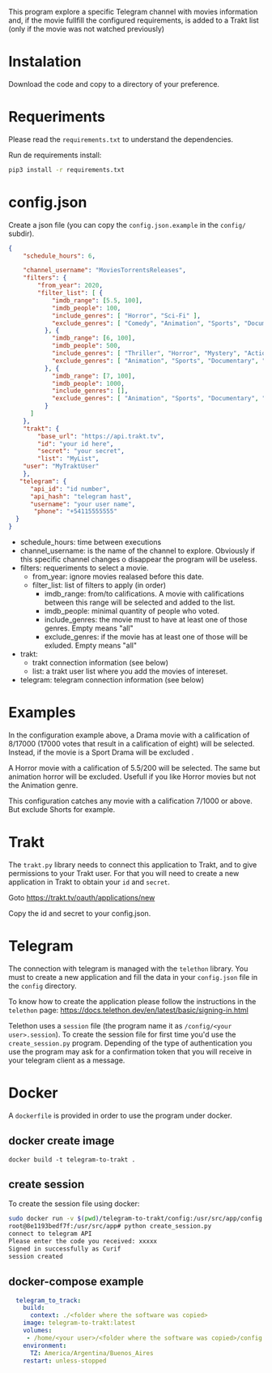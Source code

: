 This program explore a specific Telegram channel with movies information and, if the movie fullfill the configured requirements, is added to a Trakt list (only if the movie was not watched previously)

# Instalation

Download the code and copy to a directory of your preference. 

# Requeriments

Please read the `requirements.txt` to understand the dependencies.

Run de requirements install:

```bash
pip3 install -r requirements.txt
```
# config.json

Create a json file (you can copy the `config.json.example` in the `config/` subdir).

```json
{
    "schedule_hours": 6,

    "channel_username": "MoviesTorrentsReleases",
    "filters": {
	    "from_year": 2020,
	    "filter_list": [ {
		    "imdb_range": [5.5, 100],
		    "imdb_people": 100,
		    "include_genres": [ "Horror", "Sci-Fi" ],
		    "exclude_genres": [ "Comedy", "Animation", "Sports", "Documentary", "Biography", "Short" ]
		  }, {
		    "imdb_range": [6, 100],
		    "imdb_people": 500,
		    "include_genres": [ "Thriller", "Horror", "Mystery", "Action", "Adventure", "Crime", "Sci-Fi" ],
		    "exclude_genres": [ "Animation", "Sports", "Documentary", "Short" ]
		  }, {
		    "imdb_range": [7, 100],
		    "imdb_people": 1000,
		    "include_genres": [],
		    "exclude_genres": [ "Animation", "Sports", "Documentary", "Short" ]
		  }
      ]
    },
    "trakt": {
        "base_url": "https://api.trakt.tv",
        "id": "your id here",
        "secret": "your secret",
        "list": "MyList",
	"user": "MyTraktUser"
    },
   "telegram": {
      "api_id": "id number",
      "api_hash": "telegram hast",
      "username": "your user name",
       "phone": "+54115555555"
  }
}
```
* schedule_hours: time between executions
* channel_username: is the name of the channel to explore. Obviously if this specific channel changes o disappear the program will be useless.
* filters: requeriments to select a movie.
    * from_year: ignore movies realased before this date.
    * filter_list: list of filters to apply (in order)
        * imdb_range: from/to califications. A movie with califications between this range will be selected and added to the list.
        * imdb_people: minimal quantity of people who voted.
        * include_genres: the movie must to have at least one of those genres. Empty means "all"
        * exclude_genres: if the movie has at least one of those will be exluded. Empty means "all"
* trakt: 
    * trakt connection information (see below)
    * list: a trakt user list where you add the movies of intereset.
* telegram: telegram connection information (see below)

# Examples

In the configuration example above, a Drama movie with a calification of 8/17000 (17000 votes that result in a calification of eight) will be selected. Instead, if the movie is a Sport Drama will be excluded .

A Horror movie with a calification of 5.5/200 will be selected. The same but animation horror will be excluded. Usefull if you like Horror movies but not the Animation genre.

This configuration catches any movie with a calification 7/1000 or above. But exclude Shorts for example.

# Trakt

The `trakt.py` library needs to connect this application to Trakt, and to give permissions to your Trakt user. For that you will need to create a new application in Trakt to obtain your `id` and `secret`.

Goto https://trakt.tv/oauth/applications/new

Copy the id and secret to your config.json.

# Telegram

The connection with telegram is managed with the `telethon` library. You must to create a new application and fill the data in your `config.json` file in the `config` directory.

To know how to create the application please follow the instructions in the `telethon` page: https://docs.telethon.dev/en/latest/basic/signing-in.html

Telethon uses a `session` file (the program name it as `/config/<your user>.session`). To create the session file for first time you'd use the `create_session.py` program. Depending of the type of authentication you use the program may ask for a confirmation token that you will receive in your telegram client as a message.

# Docker

A `dockerfile` is provided in order to use the program under docker.

## docker create image

`docker build -t telegram-to-trakt .`

## create session

To create the session file using docker:

```bash
sudo docker run -v $(pwd)/telegram-to-trakt/config:/usr/src/app/config -it telegram-to-trakt bash
root@8e1193bedf7f:/usr/src/app# python create_session.py
connect to telegram API
Please enter the code you received: xxxxx
Signed in successfully as Curif
session created

```

## docker-compose example

```yaml
  telegram_to_track:
    build:
      context: ./<folder where the software was copied>
    image: telegram-to-trakt:latest
    volumes:
     - /home/<your user>/<folder where the software was copied>/config:/usr/src/app/config
    environment:
      TZ: America/Argentina/Buenos_Aires
    restart: unless-stopped

```

